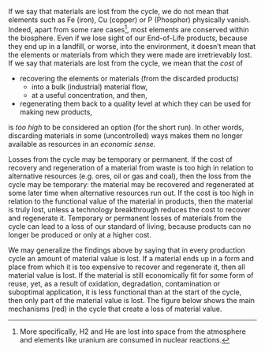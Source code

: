 If we say that materials are lost from the cycle, we do not mean that elements such as Fe (iron), Cu
(copper) or P (Phosphor) physically vanish. Indeed, apart from some rare cases[^1], most elements are
conserved within the biosphere. Even if we lose sight of our End-of-Life products, because they end up
in a landfill, or worse, into the environment, it doesn’t mean that the elements or materials from which
they were made are irretrievably lost. If we say that materials are lost from the cycle, we mean that the
*cost* of
* recovering the elements or materials (from the discarded products)
    - into a bulk (industrial) material flow,
    - at a useful concentration, and then,
* regenerating them back to a quality level at which they can be used for making new products,

is *too high* to be considered an option (for the short run). In other words, discarding materials in some
(uncontrolled) ways makes them no longer available as resources in an *economic sense.*

Losses from the cycle may be temporary or permanent. If the cost of recovery and regeneration of a
material from waste is too high in relation to alternative resources (e.g. ores, oil or gas and coal), then
the loss from the cycle may be temporary: the material may be recovered and regenerated at some later
time when alternative resources run out. If the cost is too high in relation to the functional value of the
material in products, then the material is truly lost, unless a technology breakthrough reduces the cost
to recover and regenerate it. Temporary or permanent losses of materials from the cycle can lead to a
loss of our standard of living, because products can no longer be produced or only at a higher cost.

We may generalize the findings above by saying that in every production cycle an amount of material
value is lost. If a material ends up in a form and place from which it is too expensive to recover and
regenerate it, then all material value is lost. If the material is still economically fit for some form of
reuse, yet, as a result of oxidation, degradation, contamination or suboptimal application, it is less
functional than at the start of the cycle, then only part of the material value is lost. The figure below
shows the main mechanisms (red) in the cycle that create a loss of material value.

[^1]: More specifically, H2 and He are lost into space from the atmosphere and elements like uranium are consumed in nuclear
reactions.
